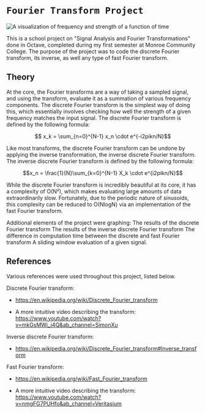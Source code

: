 # `Fourier Transform Project`
![A visualization of frequency and strength of a function of time](https://github.com/user-attachments/assets/499ac133-434c-4a65-8f2e-562b698d5aa7)

This is a school project on "Signal Analysis and Fourier Transformations" done in Octave, completed during my first semester at Monroe Community College.
The purpose of the project was to code the discrete Fourier transform, its inverse, as well any type of fast Fourier transform.


## Theory

At the core, the Fourier transforms are a way of taking a sampled signal, and using the transform, evaluate it as a summation of various frequency components.
The discrete Fourier transform is the simplest way of doing this, which essentially involves checking how well the strength of a given frequency matches the input signal.
The discrete Fourier transform is defined by the following formula:
```math
 x_k = \sum_{n=0}^{N-1} x_n \cdot e^{-i2pikn/N}
```
Like most transforms, the discrete Fourier transform can be undone by applying the inverse transformation, the inverse discrete Fourier transform.
The inverse discrete Fourier transform is defined by the following formula:
```math
x_n = \frac{1}{N}\sum_{k=0}^{N-1} X_k \cdot e^{i2pikn/N}
```
While the discrete Fourier transform is incredibly beautiful at its core, it has a complexity of O(N²), which makes evaluating large amounts of data extraordinarily slow. 
Fortunately, due to the periodic nature of sinusoids, this complexity can be reduced to O(NlogN) via an implementation of the fast Fourier transform.


Additional elements of the project were graphing:
	The results of the discrete Fourier transform
	The results of the inverse discrete Fourier transform
	The difference in computation time between the discrete and fast Fourier transform
	A sliding window evaluation of a given signal.


## References

Various references were used throughout this project, listed below.


Discrete Fourier transform:
- https://en.wikipedia.org/wiki/Discrete_Fourier_transform

- A more intuitive video describing the transform:
https://www.youtube.com/watch?v=mkGsMWi_j4Q&ab_channel=SimonXu

Inverse discrete Fourier transform:
- https://en.wikipedia.org/wiki/Discrete_Fourier_transform#Inverse_transform

Fast Fourier transform:
- https://en.wikipedia.org/wiki/Fast_Fourier_transform

- A more intuitive video describing the transform:
https://www.youtube.com/watch?v=nmgFG7PUHfo&ab_channel=Veritasium
